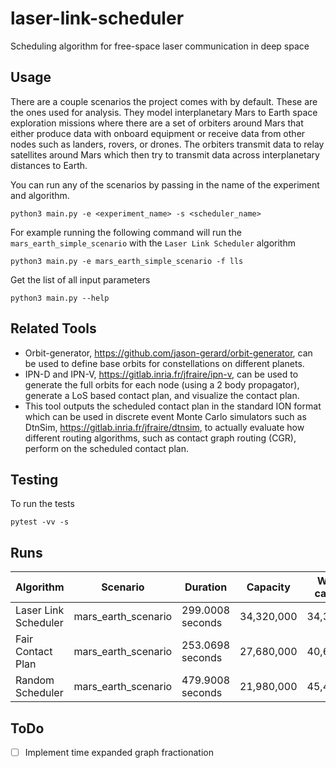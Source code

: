 # laser-link-scheduler
Scheduling algorithm for free-space laser communication in deep space

## Usage
There are a couple scenarios the project comes with by default. These are the ones used for analysis. They model interplanetary Mars to Earth space exploration missions where there are a set of orbiters around Mars that either produce data with onboard equipment or receive data from other nodes such as landers, rovers, or drones. The orbiters transmit data to relay satellites around Mars which then try to transmit data across interplanetary distances to Earth.

You can run any of the scenarios by passing in the name of the experiment and algorithm.
```
python3 main.py -e <experiment_name> -s <scheduler_name>
```

For example running the following command will run the `mars_earth_simple_scenario` with the `Laser Link Scheduler` algorithm
```
python3 main.py -e mars_earth_simple_scenario -f lls
```

Get the list of all input parameters
```
python3 main.py --help
```

## Related Tools
- Orbit-generator, https://github.com/jason-gerard/orbit-generator, can be used to define base orbits for constellations on different planets.
- IPN-D and IPN-V, https://gitlab.inria.fr/jfraire/ipn-v, can be used to generate the full orbits for each node (using a 2 body propagator), generate a LoS based contact plan, and visualize the contact plan.
- This tool outputs the scheduled contact plan in the standard ION format which can be used in discrete event Monte Carlo simulators such as DtnSim, https://gitlab.inria.fr/jfraire/dtnsim, to actually evaluate how different routing algorithms, such as contact graph routing (CGR), perform on the scheduled contact plan.

## Testing
To run the tests
```
pytest -vv -s
```

## Runs
| Algorithm            | Scenario            | Duration         | Capacity   | Wasted capacity |
|----------------------|---------------------|------------------|------------|-----------------|
| Laser Link Scheduler | mars_earth_scenario | 299.0008 seconds | 34,320,000 | 34,340,000      |
| Fair Contact Plan    | mars_earth_scenario | 253.0698 seconds | 27,680,000 | 40,620,000      |
| Random Scheduler     | mars_earth_scenario | 479.9008 seconds | 21,980,000 | 45,460,000      |

## ToDo
- [ ] Implement time expanded graph fractionation
